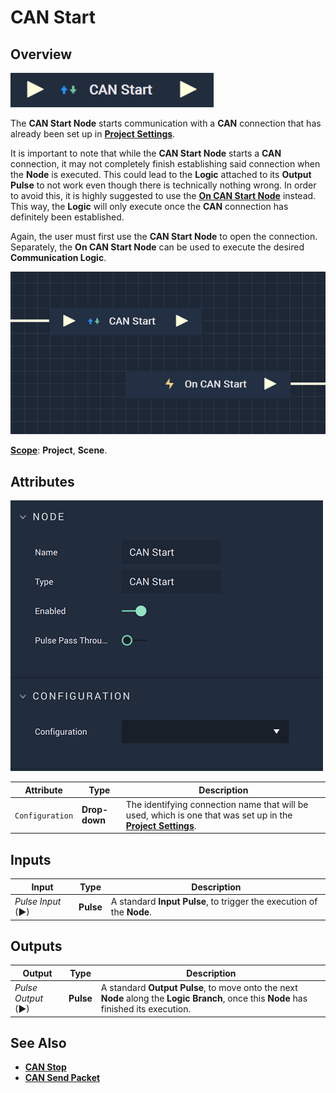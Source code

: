 # CAN Start

## Overview

![The CAN Start Node.](../../../.gitbook/assets/canstartupdatedimage.png)

The **CAN Start Node** starts communication with a **CAN** connection that has already been set up in [**Project Settings**](../../../modules/project-settings/CAN.md).

It is important to note that while the **CAN Start Node** starts a **CAN** connection, it may not completely finish establishing said connection when the **Node** is executed. This could lead to the **Logic** attached to its **Output Pulse** to not work even though there is technically nothing wrong. In order to avoid this, it is highly suggested to use the [**On CAN Start Node**](events/oncanstart.md) instead. This way, the **Logic** will only execute once the **CAN** connection has definitely been established.

Again, the user must first use the **CAN Start Node** to open the connection. Separately, the **On CAN Start Node** can be used to execute the desired **Communication Logic**.

![CAN Start and On CAN Start Configuration.](<../../../.gitbook/assets/canstartvsoncanstart - Copy.png>)

[**Scope**](../overview.md#scopes): **Project**, **Scene**.

## Attributes

![The CAN Start Node Attributes.](../../../.gitbook/assets/canstartatts20231.png)

| Attribute       | Type          | Description                                                                                                                                              |
| --------------- | ------------- | -------------------------------------------------------------------------------------------------------------------------------------------------------- |
| `Configuration` | **Drop-down** | The identifying connection name that will be used, which is one that was set up in the [**Project Settings**](../../../modules/project-settings/CAN.md). |

## Inputs

| Input             | Type      | Description                                                           |
| ----------------- | --------- | --------------------------------------------------------------------- |
| _Pulse Input_ (►) | **Pulse** | A standard **Input Pulse**, to trigger the execution of the **Node**. |

## Outputs

| Output             | Type      | Description                                                                                                                            |
| ------------------ | --------- | -------------------------------------------------------------------------------------------------------------------------------------- |
| _Pulse Output_ (►) | **Pulse** | A standard **Output Pulse**, to move onto the next **Node** along the **Logic Branch**, once this **Node** has finished its execution. |

## See Also

* [**CAN Stop**](canstop.md)
* [**CAN Send Packet**](cansendpacket.md)
